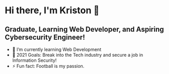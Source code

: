 <h1>Hi there, I'm Kriston 👋</h1>


## Graduate, Learning Web Developer, and Aspiring Cybersecurity Engineer!

- 🌱 I’m currently learning Web Development
- 🥅 2021 Goals: Break into the Tech industry and secure a job in Information Security!
- ⚡ Fun fact: Football is my passion.


